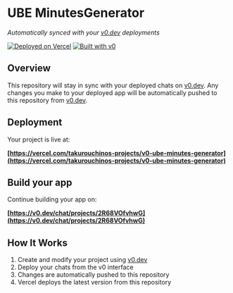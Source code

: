 # UBE MinutesGenerator

*Automatically synced with your [v0.dev](https://v0.dev) deployments*

[![Deployed on Vercel](https://img.shields.io/badge/Deployed%20on-Vercel-black?style=for-the-badge&logo=vercel)](https://vercel.com/takurouchinos-projects/v0-ube-minutes-generator)
[![Built with v0](https://img.shields.io/badge/Built%20with-v0.dev-black?style=for-the-badge)](https://v0.dev/chat/projects/2R68VOfvhwG)

## Overview

This repository will stay in sync with your deployed chats on [v0.dev](https://v0.dev).
Any changes you make to your deployed app will be automatically pushed to this repository from [v0.dev](https://v0.dev).

## Deployment

Your project is live at:

**[https://vercel.com/takurouchinos-projects/v0-ube-minutes-generator](https://vercel.com/takurouchinos-projects/v0-ube-minutes-generator)**

## Build your app

Continue building your app on:

**[https://v0.dev/chat/projects/2R68VOfvhwG](https://v0.dev/chat/projects/2R68VOfvhwG)**

## How It Works

1. Create and modify your project using [v0.dev](https://v0.dev)
2. Deploy your chats from the v0 interface
3. Changes are automatically pushed to this repository
4. Vercel deploys the latest version from this repository